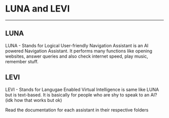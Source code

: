 # LUNA and LEVI
----

## LUNA

LUNA - Stands for Logical User-friendly Navigation Assistant is an AI powered Navigation Assistant. It performs many functions like opening websites, answer queries and also check internet speed, play music, remember stuff.

## LEVI

LEVI - Stands for Langugae Enabled Virtual Intelligence is same like LUNA but is text-based. It is basically for people who are shy to speak to an AI? (idk how that works but ok)

Read the documentation for each assistant in their respective folders
